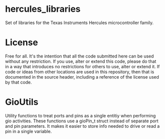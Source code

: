hercules_libraries
==================
Set of libraries for the Texas Instruments  Hercules microcontroller family.

License
=======
Free for all.
It's the intention that all the code submitted here can be used without any restriction.
If you use, alter or extend this code, please do that in a way that introduces no restrictions for others to use, alter or extend it.
If code or ideas from other locations are used in this repository, then that is documented in the source header, including a
reference of the license used by that code.


GioUtils
========
Utility functions to treat ports and pins as a single entitiy when performing gio activities.
These functions use a gioPin_t struct instead of separate port and pin parameters. 
It makes it easier to store info needed to drive or read a pin in a single variable.

